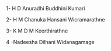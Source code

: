1- H D Anuradhi Buddhini Kumari

2- H M Chanuka Hansani Wicramarathne

3- K M D M Keerthirathne

4 -Nadeesha Dilhani Widanagamage
